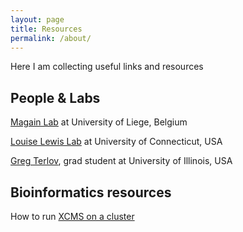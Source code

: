 ```yaml
---
layout: page
title: Resources
permalink: /about/
---
```


Here I am collecting useful links and resources

## People & Labs

[Magain Lab](https://nicolasmagain.github.io) at University of Liege, Belgium

[Louise Lewis Lab](https://algae.eeb.uconn.edu) at University of Connecticut, USA

[Greg Terlov](https://sites.google.com/a/illinois.edu/gterlov/home), grad student at University of Illinois, USA

## Bioinformatics resources

How to run [XCMS on a cluster](https://usermanual.wiki/Document/GuideRonHPC.1310469751/view)
